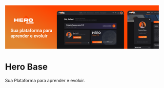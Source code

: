 ![HeroBase](https://raw.githubusercontent.com/hero-base/.github/master/profile/img/herobase.png)

<h1>Hero Base</h1>
<p>Sua Plataforma para aprender e evoluir.</p>


